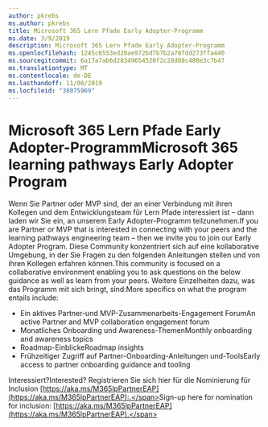```yaml
---
author: pkrebs
ms.author: pkrebs
title: Microsoft 365 Lern Pfade Early Adopter-Programm
ms.date: 3/9/2019
description: Microsoft 365 Lern Pfade Early Adopter-Programm
ms.openlocfilehash: 1245c6553ed20ae972bd7b7b2a78fdd273ffa440
ms.sourcegitcommit: 6a17a7ab6d28349654520f2c28d08c480e3c7b47
ms.translationtype: MT
ms.contentlocale: de-DE
ms.lasthandoff: 11/08/2019
ms.locfileid: "38075969"
---
```

# <a name="microsoft-365-learning-pathways-early-adopter-program"></a><span data-ttu-id="1fde6-103">Microsoft 365 Lern Pfade Early Adopter-Programm</span><span class="sxs-lookup"><span data-stu-id="1fde6-103">Microsoft 365 learning pathways Early Adopter Program</span></span>

<span data-ttu-id="1fde6-104">Wenn Sie Partner oder MVP sind, der an einer Verbindung mit ihren Kollegen und dem Entwicklungsteam für Lern Pfade interessiert ist – dann laden wir Sie ein, an unserem Early Adopter-Programm teilzunehmen.</span><span class="sxs-lookup"><span data-stu-id="1fde6-104">If you are Partner or MVP that is interested in connecting with your peers and the learning pathways engineering team – then we invite you to join our Early Adopter Program.</span></span> <span data-ttu-id="1fde6-105">Diese Community konzentriert sich auf eine kollaborative Umgebung, in der Sie Fragen zu den folgenden Anleitungen stellen und von ihren Kollegen erfahren können.</span><span class="sxs-lookup"><span data-stu-id="1fde6-105">This community is focused on a collaborative environment enabling you to ask questions on the below guidance as well as learn from your peers.</span></span> <span data-ttu-id="1fde6-106">Weitere Einzelheiten dazu, was das Programm mit sich bringt, sind:</span><span class="sxs-lookup"><span data-stu-id="1fde6-106">More specifics on what the program entails include:</span></span>  
- <span data-ttu-id="1fde6-107">Ein aktives Partner-und MVP-Zusammenarbeits-Engagement Forum</span><span class="sxs-lookup"><span data-stu-id="1fde6-107">An active Partner and MVP collaboration engagement forum</span></span> 
- <span data-ttu-id="1fde6-108">Monatliches Onboarding und Awareness-Themen</span><span class="sxs-lookup"><span data-stu-id="1fde6-108">Monthly onboarding and awareness topics</span></span> 
- <span data-ttu-id="1fde6-109">Roadmap-Einblicke</span><span class="sxs-lookup"><span data-stu-id="1fde6-109">Roadmap insights</span></span> 
- <span data-ttu-id="1fde6-110">Frühzeitiger Zugriff auf Partner-Onboarding-Anleitungen und-Tools</span><span class="sxs-lookup"><span data-stu-id="1fde6-110">Early access to partner onboarding guidance and tooling</span></span> 

<span data-ttu-id="1fde6-111">Interessiert?</span><span class="sxs-lookup"><span data-stu-id="1fde6-111">Interested?</span></span> <span data-ttu-id="1fde6-112">Registrieren Sie sich hier für die Nominierung für Inclusion [https://aka.ms/M365lpPartnerEAP](https://aka.ms/M365lpPartnerEAP):.</span><span class="sxs-lookup"><span data-stu-id="1fde6-112">Sign-up here for nomination for inclusion: [https://aka.ms/M365lpPartnerEAP](https://aka.ms/M365lpPartnerEAP).</span></span>   

